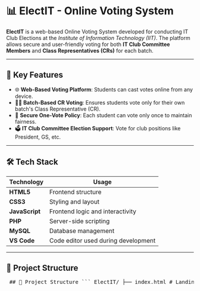 # 📊 ElectIT - Online Voting System

**ElectIT** is a web-based Online Voting System developed for conducting IT Club Elections at the *Institute of Information Technology (IIT)*. The platform allows secure and user-friendly voting for both **IT Club Committee Members** and **Class Representatives (CRs)** for each batch.

---

## 🔑 Key Features

- 🌐 **Web-Based Voting Platform**: Students can cast votes online from any device.
- 🧑‍🎓 **Batch-Based CR Voting**: Ensures students vote only for their own batch's Class Representative (CR).
- 🔐 **Secure One-Vote Policy**: Each student can vote only once to maintain fairness.
- 🗳️ **IT Club Committee Election Support**: Vote for club positions like President, GS, etc.

---

## 🛠️ Tech Stack

| Technology     | Usage                          |
|----------------|--------------------------------|
| **HTML5**      | Frontend structure             |
| **CSS3**       | Styling and layout             |
| **JavaScript** | Frontend logic and interactivity |
| **PHP**        | Server-side scripting          |
| **MySQL**      | Database management            |
| **VS Code**    | Code editor used during development |

---

## 📁 Project Structure
<pre> ## 📁 Project Structure ``` ElectIT/ ├── index.html # Landing page ├── login.php # User login interface ├── register.php # User registration (if applicable) ├── dashboard.php # User dashboard after login ├── vote.php # Voting functionality for both CR and IT Club positions ├── result.php # Displays voting results ├── logout.php # User logout ├── config/ │ └── db.php # Database connection file ├── assets/ │ ├── css/ # Stylesheets │ ├── js/ # JavaScript files │ └── images/ # Logos and images ├── includes/ │ ├── header.php # Common page header │ └── footer.php # Common page footer ├── database/ │ └── electit.sql # Database dump for setup └── README.md # Project documentation ``` </pre>
